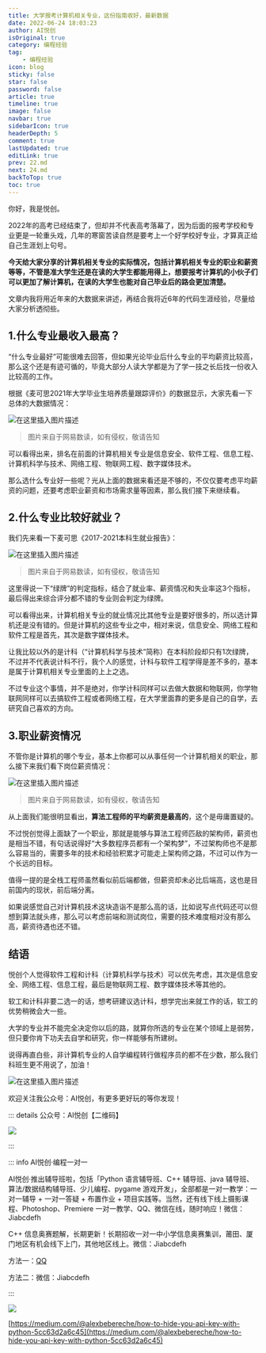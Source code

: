 ```yaml
---
title: 大学报考计算机相关专业，这份指南收好，最新数据
date: 2022-06-24 18:03:23
author: AI悦创
isOriginal: true
category: 编程经验
tag:
    - 编程经验
icon: blog
sticky: false
star: false
password: false
article: true
timeline: true
image: false
navbar: true
sidebarIcon: true
headerDepth: 5
comment: true
lastUpdated: true
editLink: true
prev: 22.md
next: 24.md
backToTop: true
toc: true
---
```


你好，我是悦创。

2022年的高考已经结束了，但却并不代表高考落幕了，因为后面的报考学校和专业更是一轮重头戏，几年的寒窗苦读自然是要考上一个好学校好专业，才算真正给自己生涯划上句号。

**今天给大家分享的计算机相关专业的实际情况，包括计算机相关专业的职业和薪资等等，不管是准大学生还是在读的大学生都能用得上，想要报考计算机的小伙子们可以更加了解计算机，在读的大学生也能对自己毕业后的路会更加清楚。**

文章内我将用近年来的大数据来讲述，再结合我将近6年的代码生涯经验，尽量给大家分析透彻些。

## 1.什么专业最收入最高？

“什么专业最好”可能很难去回答，但如果光论毕业后什么专业的平均薪资比较高，那么这个还是有迹可循的，毕竟大部分人读大学都是为了学一技之长后找一份收入比较高的工作。

根据《麦可思2021年大学毕业生培养质量跟踪评价》的数据显示，大家先看一下总体的大数据情况：

![在这里插入图片描述](./23.assets/a919a9dcb2624e3a8f2a7b6579b595bb.png)

> 图片来自于网易数读，如有侵权，敬请告知

可以看得出来，排名在前面的计算机相关专业是信息安全、软件工程、信息工程、计算机科学与技术、网络工程、物联网工程、数字媒体技术。

那么选什么专业好一些呢？光从上面的数据来看还是不够的，不仅仅要考虑平均薪资的问题，还要考虑职业薪资和市场需求量等因素，那么我们接下来继续看。

## 2.什么专业比较好就业？

我们先来看一下麦可思《2017-2021本科生就业报告》：

![在这里插入图片描述](./23.assets/78c2e8e3c4154112a71b16b9e21fa82e.png)

> 图片来自于网易数读，如有侵权，敬请告知

这里得说一下“绿牌”的判定指标，结合了就业率、薪资情况和失业率这3个指标，最后得出来综合评分都不错的专业则会判定为绿牌。

可以看得出来，计算机相关专业的就业情况比其他专业是要好很多的，所以选计算机还是没有错的。但是计算机的这些专业之中，相对来说，信息安全、网络工程和软件工程是首先，其次是数字媒体技术。

让我比较以外的是计科（“计算机科学与技术”简称）在本科阶段却只有1次绿牌，不过并不代表说计科不行，我个人的感觉，计科与软件工程学得是差不多的，基本是属于计算机相关专业里面的上上之选。

不过专业这个事情，并不是绝对，你学计科同样可以去做大数据和物联网，你学物联网同样可以去搞软件工程或者网络工程，在大学里面靠的更多是自己的自学，去研究自己喜欢的方向。

## 3.职业薪资情况

不管你是计算机的哪个专业，基本上你都可以从事任何一个计算机相关的职业，那么接下来我们看下岗位薪资情况：

![在这里插入图片描述](./23.assets/96da2fa58b2d4447b181c24392db45b0.png)

> 图片来自于网易数读，如有侵权，敬请告知

从上面我们能很明显看出，**算法工程师的平均薪资是最高的**，这个是毋庸置疑的。

不过悦创觉得上面缺了一个职业，那就是能够与算法工程师匹敌的架构师，薪资也是相当不错，有句话说得好“大多数程序员都有一个架构梦”，不过架构师也不是那么容易当的，需要多年的技术和经验积累才可能走上架构师之路，不过可以作为一个长远的目标。

值得一提的是全栈工程师虽然看似前后端都做，但薪资却未必比后端高，这也是目前国内的现状，前后端分离。

如果说感觉自己对计算机技术这块造诣不是那么高的话，比如说写点代码还可以但想到算法就头疼，那么可以考虑前端和测试岗位，需要的技术难度相对没有那么高，薪资待遇也还不错。

## 结语

悦创个人觉得软件工程和计科（计算机科学与技术）可以优先考虑，其次是信息安全、网络工程、信息工程，最后是物联网工程、数字媒体技术等其他的。

软工和计科非要二选一的话，想考研建议选计科，想学完出来就工作的话，软工的优势稍微会大一些。

大学的专业并不能完全决定你以后的路，就算你所选的专业在某个领域上是弱势，但只要你肯下功夫去自学和研究，你一样能够有所建树。

说得再直白些，非计算机专业的人自学编程转行做程序员的都不在少数，那么我们科班生更不用说了，加油！

![在这里插入图片描述](./23.assets/20210421162557587.png)

欢迎关注我公众号：AI悦创，有更多更好玩的等你发现！

::: details 公众号：AI悦创【二维码】

![](/gzh.jpg)

:::

::: info AI悦创·编程一对一

AI悦创·推出辅导班啦，包括「Python 语言辅导班、C++ 辅导班、java 辅导班、算法/数据结构辅导班、少儿编程、pygame 游戏开发」，全部都是一对一教学：一对一辅导 + 一对一答疑 + 布置作业 + 项目实践等。当然，还有线下线上摄影课程、Photoshop、Premiere 一对一教学、QQ、微信在线，随时响应！微信：Jiabcdefh

C++ 信息奥赛题解，长期更新！长期招收一对一中小学信息奥赛集训，莆田、厦门地区有机会线下上门，其他地区线上。微信：Jiabcdefh

方法一：[QQ](http://wpa.qq.com/msgrd?v=3&uin=1432803776&site=qq&menu=yes)

方法二：微信：Jiabcdefh

:::

![](/zsxq.jpg)

[https://medium.com/@alexbebereche/how-to-hide-you-api-key-with-python-5cc63d2a6c45](https://medium.com/@alexbebereche/how-to-hide-you-api-key-with-python-5cc63d2a6c45)



